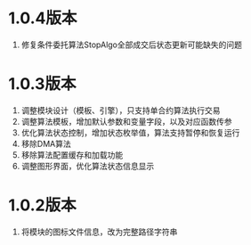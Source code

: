 # 1.0.4版本

1. 修复条件委托算法StopAlgo全部成交后状态更新可能缺失的问题

# 1.0.3版本

1. 调整模块设计（模板、引擎），只支持单合约算法执行交易
2. 调整算法模板，增加默认参数和变量字段，以及对应函数传参
3. 优化算法状态控制，增加状态枚举值，算法支持暂停和恢复运行
4. 移除DMA算法
5. 移除算法配置缓存和加载功能
6. 调整图形界面，优化算法状态信息显示

# 1.0.2版本

1. 将模块的图标文件信息，改为完整路径字符串
